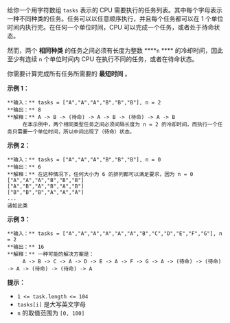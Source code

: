 给你一个用字符数组 `tasks` 表示的 CPU 需要执行的任务列表。其中每个字母表示一种不同种类的任务。任务可以以任意顺序执行，并且每个任务都可以在 1
个单位时间内执行完。在任何一个单位时间，CPU 可以完成一个任务，或者处于待命状态。

然而，两个 **相同种类** 的任务之间必须有长度为整数 ****`n` **** 的冷却时间，因此至少有连续 `n` 个单位时间内 CPU
在执行不同的任务，或者在待命状态。

你需要计算完成所有任务所需要的 **最短时间** 。

**示例 1：**

    
    
    **输入：** tasks = ["A","A","A","B","B","B"], n = 2
    **输出：** 8
    **解释：** A -> B -> (待命) -> A -> B -> (待命) -> A -> B
         在本示例中，两个相同类型任务之间必须间隔长度为 n = 2 的冷却时间，而执行一个任务只需要一个单位时间，所以中间出现了（待命）状态。 

**示例 2：**

    
    
    **输入：** tasks = ["A","A","A","B","B","B"], n = 0
    **输出：** 6
    **解释：** 在这种情况下，任何大小为 6 的排列都可以满足要求，因为 n = 0
    ["A","A","A","B","B","B"]
    ["A","B","A","B","A","B"]
    ["B","B","B","A","A","A"]
    ...
    诸如此类
    

**示例 3：**

    
    
    **输入：** tasks = ["A","A","A","A","A","A","B","C","D","E","F","G"], n = 2
    **输出：** 16
    **解释：** 一种可能的解决方案是：
         A -> B -> C -> A -> D -> E -> A -> F -> G -> A -> (待命) -> (待命) -> A -> (待命) -> (待命) -> A
    

**提示：**

  * `1 <= task.length <= 104`
  * `tasks[i]` 是大写英文字母
  * `n` 的取值范围为 `[0, 100]`

